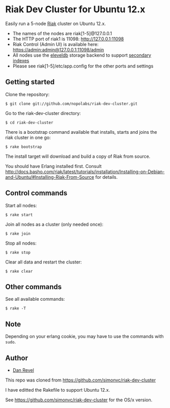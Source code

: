 # Riak Dev Cluster for Ubuntu 12.x

Easily run a 5-node [Riak](http://wiki.basho.com/Riak.html) cluster on Ubuntu 12.x.

* The names of the nodes are riak[1-5]@127.0.0.1
* The HTTP port of riak1 is 11098: <http://127.0.0.1:11098>
* Riak Control (Admin UI) is available here: <https://admin:admin@127.0.0.1:11098/admin> 
* All nodes use the [eleveldb](http://wiki.basho.com/LevelDB.html) storage backend
  to support [secondary indexes](http://wiki.basho.com/Secondary-Indexes.html)
* Please see riak[1-5]/etc/app.config for the other ports and settings

## Getting started

Clone the repository:

    $ git clone git://github.com/nopolabs/riak-dev-cluster.git

Go to the riak-dev-cluster directory:

    $ cd riak-dev-cluster

There is a bootstrap command available that installs, starts and joins the riak cluster in one go:

    $ rake bootstrap

The install target will download and build a copy of Riak from source.

You should have Erlang installed first. Consult
http://docs.basho.com/riak/latest/tutorials/installation/Installing-on-Debian-and-Ubuntu/#Installing-Riak-From-Source
for details. 

## Control commands

Start all nodes:

    $ rake start

Join all nodes as a cluster (only needed once):

    $ rake join

Stop all nodes:

    $ rake stop

Clear all data and restart the cluster:

    $ rake clear

## Other commands

See all available commands:

    $ rake -T

## Note

Depending on your erlang cookie, you may have to use the commands with `sudo`.

## Author

* [Dan Revel](https://github.com/nopolabs)

This repo was cloned from https://github.com/simonvc/riak-dev-cluster

I have editted the Rakefile to support Ubuntu 12.x.

See https://github.com/simonvc/riak-dev-cluster for the OS/x version.

